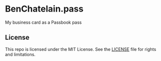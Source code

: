 # BenChatelain.pass

My business card as a Passbook pass

## License

This repo is licensed under the MIT License. See the [LICENSE](LICENSE.md) file for rights and limitations.
